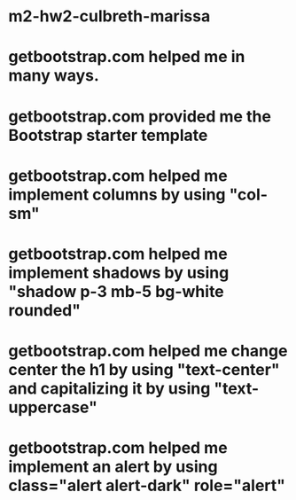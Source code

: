 # m2-hw2-culbreth-marissa

# getbootstrap.com helped me in many ways.

# getbootstrap.com provided me the Bootstrap starter template

# getbootstrap.com helped me implement columns by using "col-sm"

# getbootstrap.com helped me implement shadows by using "shadow p-3 mb-5 bg-white rounded"

# getbootstrap.com helped me change center the h1 by using "text-center" and capitalizing it by using "text-uppercase"

# getbootstrap.com helped me implement an alert by using class="alert alert-dark" role="alert"

